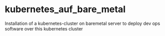 # kubernetes_auf_bare_metal
Installation of a kubernetes-cluster on baremetal server to deploy dev ops software over this kubernetes cluster
